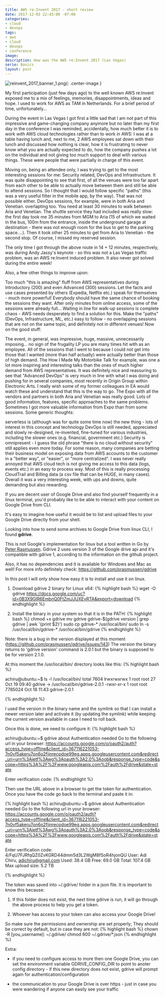 ```yaml
---
title: AWS re:Invent 2017 - short review
date: 2017-12-03 22:43:00 -07:00
categories:
- cloud
- devops
tags:
- aws
- cloud
- devops
- conference
image: 
description: How was the AWS re:Invent 2017 (Las Vegas)
serie: Basics
layout: post
---
```


![reinvent_2017_banner_1.png](/uploads/reinvent_2017_banner_1.png){: .center-image }

My first participation (just few days ago) to the well known AWS re:Invent exposed me to a mix of feelings, memories, disappointments, ideas and hope. I used to work for AWS as TAM in Netherlands. For a brief period of time, unfortunately...

During the event in Las Vegas I got first a little sad that I am not part of this impressive and game-changing company anymore but no later than my first day in the conference I was reminded, accidentally, how much better it is to work *with* AWS cloud technologies rather than to work *in* AWS: I was at a table having lunch and, next to me, 2 AWS employees sat down with their lunch and discussed how nothing is clear, how it is frustrating to never know what you are actually expected to do, how the company pushes a lot on the individual and not giving too much support to deal with various things. These were people that were partially in charge of this event.

Moving on, being an attendee only, I was trying to get to the most interesting sessions for me: Security related, DevOps and Infrastructure.
It was quite disappointing to see that first, of all the venues were too far apart from each other to be able to actually move between them and still be able to attend sessions. So I thought that I would follow specific "paths" (this was a very useful filter in the mobile app, by the way). That was not possible either. DevOps sessions, for example, were in both Aria and Venetian. overlapting too. You need at least 30 minutes to walk between Aria and Venetian. The shuttle service they had included was really slow: the first day took me 35 minutes from MGM to Aria (15 of which we waited in the bus, 100m from the entrance, inside the underground garage at destination - there was not enough room for the bus to get to the parking space....). Then it took other 25 minutes to get from Aria to Venetian - the second stop. Of course, I missed my reserved session.

The only time I got through the above route in 14 + 12 minutes, respectively, was during Andy Jassy's keynote - so this was not a Las Vegas traffic problem, was an AWS re:Invent induced problem. It also never got solved during the entire week!

Also, a few other things to improve upon:

Too much "this is amazing" fluff from AWS representatives during Introductory (200) and even Advanced (300) sessions. Let the facts and use cases presented by others (Expedia, Netflix etc.) speak for themselves - much more powerful!
Everybody should have the same chance of booking the sessions they want. After only minutes from online access, some of the sessions were already full...
Waiting in line for walk-up sessions is complete chaos - AWS needs desperately to find a solution for this.
Make the "paths" (DevOps, Infrastructure, ML, etc.) easy to follow - no overlapping sessions that are not on the same topic, and definitely not in different venues!
Now on the good stuff:

The event, in general, was impressive, huge, massive, unnecessarily imposing... no sign of the frugality LP you are many times hit with as an employee.
All of the sessions that I went to because I could not get into those that I wanted (more than half actually) were actually better than those of high demand. The How I Made My Motorbike Talk for example, was one a lot more inspiring and interesting talks than the ones of much higher demand from AWS representatives.
It was definitely nice and reassuring to see that "Advanced DevOps" is very much in line with what I was doing and pushing for in several companies, most recently in Origin Group within Electronic Arts. I really wish some of my former colleagues in EA would watch these and understand that this is the way to go.
The Expo with all the vendors and partners in both Aria and Venetian was really good. Lots of good information, features, specific approaches to the same problems. Sometimes I got more valuable information from Expo than from some sessions.
Some generic thoughts:

serverless is (although was for quite some time now) the new thing - lots of interest in this concept and technology
DevOps is still needed, appreciated and slowly re-designed, re-invented, fine-tuned for various industries, including the slower ones (e.g. financial, government etc.)
Security is omnipresent - I guess the old phrase "there is no cloud without security" still applies even more today.
For some reason, many companies are betting their business model on exposing data from AWS accounts to the customer in a "better way", or "easier", or "more centralized". I was never really annoyed that AWS cloud tech is not giving me access to this data (logs, events etc.) in an easy to process way. Most of this is really processing CloudTrail and Billing data (a csv file that can be HUGE, in many cases). 
Overall it was a very interesting week, with ups and downs, quite demanding but also rewarding.
















If you are decent user of Google Drive and also find yourself frequently in a linux terminal, you'd probably like to be able to interact with your content on Google Drive from CLI.

It's easy to imagine how useful it would be to list and upload files to your Google Drive directly from your shell.

Looking into how to send some archives to Google Drive from linux CLI, I found **gdrive**.

This is not Google's implementation for linux but a tool written in Go by [Peter Rasmussen](https://github.com/prasmussen). Gdrive 2 uses version 3 of the Google drive api and it's compatible with gdrive 1, according to the information on the github project.

Also, it has no dependencies and it is available for Windows and Mac as well!
For more info definitely check: https://github.com/prasmussen/gdrive

In this post I will only show how easy it is to install and use it on linux.

1. Download gdrive 2 binary for Linux x64:
   {% highlight bash %}
   wget -O gdrive https://docs.google.com/uc?id=0B3X9GlR6EmbnQ0FtZmJJUXEyRTA&export=download
   {% endhighlight %}

2. Install the binary in your system so that it is in the PATH:
   {% highlight bash %}
   chmod \+x gdrive
   mv gdrive gdrive-$(gdrive version | grep gdrive | awk '{print $2}')
   sudo cp gdrive-\* /usr/local/bin/
   sudo ln -s /usr/local/bin/gdrive-\* /usr/local/bin/gdrive
   {% endhighlight %}

Note: there is a bug in the version displayed at this moment (https://github.com/prasmussen/gdrive/issues/143)
The version the binary returns to 'gdrive version' command is 2.0.1 but the binary is supposed to be for version 2.1.0.

At this moment the /usr/local/bin/ directory looks like this:
{% highlight bash %}

achiru@ubuntu:\~$ ls -l /usr/local/bin/
total 7604
lrwxrwxrwx 1 root root      27 Oct 19 09:40 gdrive -> /usr/local/bin/gdrive-2.0.1
-rwxr-xr-x 1 root root 7785024 Oct 18 11:43 gdrive-2.0.1

{% endhighlight %}

I used the version in the binary name and the symlink so that I can install a newer version later and activate it (by updating the symlink) while keeping the current version available in case I need to roll back.

Once this is done, we need to configure it:
{% highlight bash %}

achiru@ubuntu:\~$ gdrive about
Authentication needed
Go to the following url in your browser:
https://accounts.google.com/o/oauth2/auth?access_type=offline&client_id=367116221053-7n0vf5akeru7on6o2fjinrecpdoe99eg.apps.googleusercontent.com&redirect_uri=urn%3Aietf%3Awg%3Aoauth%3A2.0%3Aoob&response_type=code&scope=https%3A%2F%2Fwww.googleapis.com%2Fauth%2Fdrive&state=state

Enter verification code:
{% endhighlight %}

Then use the URL above in a browser to get the token for authentication. Once you have the code go back to the terminal and paste it in:

{% highlight bash %}
achiru@ubuntu:\~$ gdrive about
Authentication needed
Go to the following url in your browser:
https://accounts.google.com/o/oauth2/auth?access_type=offline&client_id=367116221053-7n0vf5akeru7on6o2fjinrecpdoe99eg.apps.googleusercontent.com&redirect_uri=urn%3Aietf%3Awg%3Aoauth%3A2.0%3Aoob&response_type=code&scope=https%3A%2F%2Fwww.googleapis.com%2Fauth%2Fdrive&state=state

Enter verification code: 4/FqU7FJRfqQZ0ZvKGRD44dmm5d3L2WgM8fSoR4hjonQU
User: Adi Chiru, adichiru@gmail.com
Used: 38.4 GB
Free: 69.0 GB
Total: 107.4 GB
Max upload size: 5.2 TB

{% endhighlight %}

The token was saved into \~/.gdrive/ folder in a json file. It is important to know this because:

1. If this folder does not exist, the next time gdrive is run, it will go through the above process to help you get a token.

2. Whoever has access to your token can also access your Google Drive!

So make sure the permissions and ownership are set properly; They should be correct by default, but in case they are not:
{% highlight bash %}
chown -R \[you_username\]: \~/.gdrive/
chmod 600 \~/.gdrive/\*.json
{% endhighlight %}

Extra:

* if you need to configure access to more then one Google Drive, you can set the environment variable GDRIVE_CONFIG_DIR to point to anoter config directory - if this new directory does not exist, gdrive will prompt again for authentication/configuration

* the communication to your Google Drive is over https - just in case you were wandering if anyone can easily see your traffic
